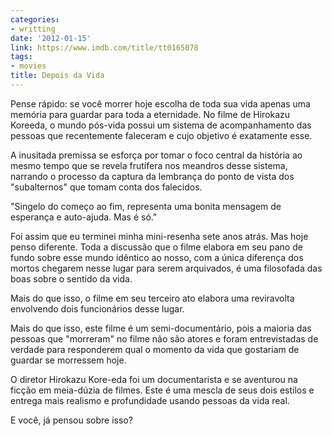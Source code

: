 ```yaml
---
categories:
- writting
date: '2012-01-15'
link: https://www.imdb.com/title/tt0165078
tags:
- movies
title: Depois da Vida
---
```


Pense rápido: se você morrer hoje escolha de toda sua vida apenas uma memória para guardar para toda a eternidade. No filme de Hirokazu Koreeda, o mundo pós-vida possui um sistema de acompanhamento das pessoas que recentemente faleceram e cujo objetivo é exatamente esse.

A inusitada premissa se esforça por tomar o foco central da história ao mesmo tempo que se revela frutífera nos meandros desse sistema, narrando o processo da captura da lembrança do ponto de vista dos "subalternos" que tomam conta dos falecidos.

"Singelo do começo ao fim, representa uma bonita mensagem de esperança e auto-ajuda. Mas é só."

Foi assim que eu terminei minha mini-resenha sete anos atrás. Mas hoje penso diferente. Toda a discussão que o filme elabora em seu pano de fundo sobre esse mundo idêntico ao nosso, com a única diferença dos mortos chegarem nesse lugar para serem arquivados, é uma filosofada das boas sobre o sentido da vida.

Mais do que isso, o filme em seu terceiro ato elabora uma reviravolta envolvendo dois funcionários desse lugar.

Mais do que isso, este filme é um semi-documentário, pois a maioria das pessoas que "morreram" no filme não são atores e foram entrevistadas de verdade para responderem qual o momento da vida que gostariam de guardar se morressem hoje.

O diretor Hirokazu Kore-eda foi um documentarista e se aventurou na ficção em meia-dúzia de filmes. Este é uma mescla de seus dois estilos e entrega mais realismo e profundidade usando pessoas da vida real.

E você, já pensou sobre isso?